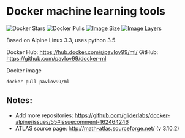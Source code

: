 Docker machine learning tools
=============================

![Docker Stars](https://img.shields.io/docker/stars/pavlov99/ml.svg)
![Docker Pulls](https://img.shields.io/docker/pulls/pavlov99/ml.svg)
[![Image Size](https://img.shields.io/imagelayers/image-size/pavlov99/ml/latest.svg)](https://imagelayers.io/?images=pavlov99/docker-ml:latest)
[![Image Layers](https://img.shields.io/imagelayers/layers/pavlov99/ml/latest.svg)](https://imagelayers.io/?images=pavlov99/docker-ml:latest)

Based on Alpine Linux 3.3, uses python 3.5.

Docker Hub: https://hub.docker.com/r/pavlov99/ml/
GitHub: https://github.com/pavlov99/docker-ml

Docker image

    docker pull pavlov99/ml


Notes:
------

* Add more repositories: https://github.com/gliderlabs/docker-alpine/issues/55#issuecomment-162464246
* ATLAS source page: http://math-atlas.sourceforge.net/  (v 3.10.2)
